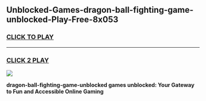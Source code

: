 
## Unblocked-Games-dragon-ball-fighting-game-unblocked-Play-Free-8x053
<h3>
<a href="https://premium76.site?title=dragon-ball-fighting-game-unblocked&ref=18A1">CLICK TO PLAY</a></h3>
<hr>

<h3>
<a href="https://premium76.site?title=dragon-ball-fighting-game-unblocked&ref=18A1">CLICK 2 PLAY</a>
  
</h3>

<a href="https://premium76.site?title=dragon-ball-fighting-game-unblocked&ref=18A1"><img src="https://clearcache.store/games.png"></a>


**dragon-ball-fighting-game-unblocked games unblocked: Your Gateway to Fun and Accessible Online Gaming**
